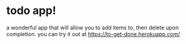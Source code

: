 # todo app! 
a wonderful app that will allow you to add items to, then delete upon completion.
you can try it out at https://to-get-done.herokuapp.com/

